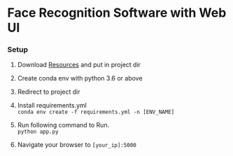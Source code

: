 # Face Recognition Software with Web UI


### Setup
1. Download [Resources](https://drive.google.com/drive/folders/1ZJ2qOJv-EXI8P2u0R6b3aLg8vHx_adGy?usp=sharing) and put in project dir
1. Create conda env with python 3.6 or above
2. Redirect to project dir
2. Install requirements.yml<br>
   `conda env create -f requirements.yml -n [ENV_NAME]` 
  
3. Run following command to Run.<br>
`python app.py`
    
4. Navigate your browser to `[your_ip]:5000`